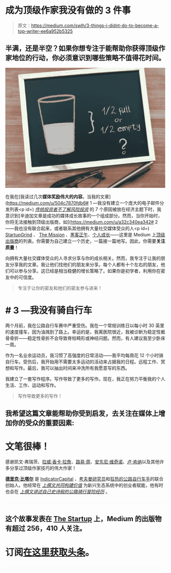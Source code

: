 # 成为顶级作家我没有做的 3 件事

> 原文：<https://medium.com/swlh/3-things-i-didnt-do-to-become-a-top-writer-ee6a952b5325>

## 半满，还是半空？如果你想专注于能帮助你获得顶级作家地位的行动，你必须意识到哪些策略不值得花时间。

![](img/09c74c1cb00cf64fe6773a99164bcb5d.png)

在我在[我读过几次**媒体奖励伟大的内容**。当我的文章](https://medium.com/u/504c7870fdb6# 1 —我没有建立一个庞大的电子邮件分发列表</h1><p id=) [*传统投资者不了解风险投资*](https://buildingvaluetogether.com/7-reasons-why-pe-dont-understand-vc-608bfe14bcd7) 的 7 个原因被放在经济主题下时，我意识到[辛迪加文章是成功的媒体成长故事的一个组成部分。然而，当你开始时，你将无法接触到顶级出版商，如](https://medium.com/u/a32c340ea342# 2——我也没有联合起来，或者联系其他拥有大量社交媒体受众的人</h1><p id=) [StartupGrind](https://medium.com/startup-grind) 、 [The Mission](https://medium.com/the-mission) 、[黑客正午](http://hackernoon.com)、[个人成长](https://medium.com/personal-growth)——这里是 Medium 上[顶级出版商](https://toppub.xyz/)的列表。你需要为自己建立一个历史，一篇接一篇地写。因此，你需要**关注质量**！

向拥有大量社交媒体受众的人寻求分享与你的成长相关。然而，我专注于让我的朋友分享我的文章。我让他们找他们的朋友来分享。每个人都有十个左右的朋友，他们可以参与分享。这已经是相当稳健的增长策略了。如果你是初学者，利用你在密友中的可信度。

> 专注于让你的密友和他们的密友参与进来！

# # 3 —我没有骑自行车

两个月前，我在公路自行车赛中严重受伤。我在一个常规训练日以每小时 30 英里的速度撞车，因为油溅到了路上。幸运的是，我离医院很近，我被诊断为稳定性骶骨骨折——稳定性骨折不会导致脊柱畸形或神经问题。然而，有人建议我至少卧床一周。

作为一名业余运动员，我习惯了高强度的日常活动——我平均每周花 12 个小时骑自行车。受伤后，我开始用不需要太多运动的活动来占据我的日程。远程工作、冥想和写作。最后，我可以抽出时间来冲洗所有我愿意写的东西。

我建立了一套写作程序。写作导致了更多的写作。现在，我正在努力平衡我的个人生活、工作、运动和写作。

> 写作导致更多的写作！

## 我希望这篇文章能帮助你受到启发，去关注在媒体上增加你的受众的重要因素:

# 文笔很棒！

感谢凯文·弗瑞茨、[拉威·香卡·拉詹](https://medium.com/u/e373e0ecf6a3?source=post_page-----ee6a952b5325--------------------------------)、[路易·周](https://medium.com/u/864e4c549963?source=post_page-----ee6a952b5325--------------------------------)、[安东尼·维奇诺](https://medium.com/u/c3846306d5a8?source=post_page-----ee6a952b5325--------------------------------)、[卢·肯纳](https://medium.com/u/b01056393401?source=post_page-----ee6a952b5325--------------------------------)以及其他许多分享过顶级作家技巧的伟大作家！

[**德里克·比塔尔**](https://indicatorcapital.com/derek) 是 [IndicatorCapital](https://indicatorcapital.com/) 、[考夫曼研究员](https://www.kauffmanfellows.org/)和[狂热的公路自行车手](https://www.strava.com/athletes/dereklbittar)的联合创始人。他经常在 [*上撰文共同构建价值*](https://buildingvaluetogether.com/) 为新兴生态系统中的创业者赋能，他有时也会在 [*上撰文讲述自己史诗般的公路骑行冒险经历*](https://longride.vc/) 。

![](img/70cd62e4bfba19568e87ab10ede853cf.png)

## 这个故事发表在 [The Startup](https://medium.com/swlh) 上，Medium 的出版物有超过 256，410 人关注。

# 订阅[在这里获取头条](http://growthsupply.com/the-startup-newsletter/)。

![](img/70cd62e4bfba19568e87ab10ede853cf.png)
